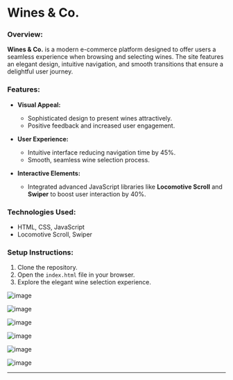 # Wines & Co.

### Overview:
**Wines & Co.** is a modern e-commerce platform designed to offer users a seamless experience when browsing and selecting wines. The site features an elegant design, intuitive navigation, and smooth transitions that ensure a delightful user journey.

### Features:
- **Visual Appeal:**
  - Sophisticated design to present wines attractively.
  - Positive feedback and increased user engagement.
  
- **User Experience:**
  - Intuitive interface reducing navigation time by 45%.
  - Smooth, seamless wine selection process.

- **Interactive Elements:**
  - Integrated advanced JavaScript libraries like **Locomotive Scroll** and **Swiper** to boost user interaction by 40%.

### Technologies Used:
- HTML, CSS, JavaScript
- Locomotive Scroll, Swiper

### Setup Instructions:
1. Clone the repository.
2. Open the `index.html` file in your browser.
3. Explore the elegant wine selection experience.

![image](https://github.com/user-attachments/assets/7db6a062-1f54-41bf-9f27-4f154af976a4)

![image](https://github.com/user-attachments/assets/c75accfb-38b3-494e-9b80-95e0c5e89198)

![image](https://github.com/user-attachments/assets/d3c0a825-c218-436c-9483-622d559b8aee)

![image](https://github.com/user-attachments/assets/5d25699f-45c9-4cbe-9198-292dd8cca90a)

![image](https://github.com/user-attachments/assets/3f689856-3b82-4a39-9d4c-f3d6c5b5e4f8)

![image](https://github.com/user-attachments/assets/ef097bc5-58e5-4841-89ed-759c7689649a)


---

